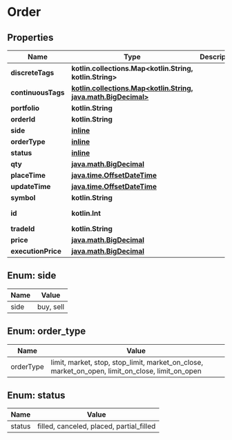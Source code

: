
# Order

## Properties
Name | Type | Description | Notes
------------ | ------------- | ------------- | -------------
**discreteTags** | **kotlin.collections.Map&lt;kotlin.String, kotlin.String&gt;** |  | 
**continuousTags** | [**kotlin.collections.Map&lt;kotlin.String, java.math.BigDecimal&gt;**](java.math.BigDecimal.md) |  | 
**portfolio** | **kotlin.String** |  | 
**orderId** | **kotlin.String** |  | 
**side** | [**inline**](#SideEnum) |  | 
**orderType** | [**inline**](#OrderTypeEnum) |  | 
**status** | [**inline**](#StatusEnum) |  | 
**qty** | [**java.math.BigDecimal**](java.math.BigDecimal.md) |  | 
**placeTime** | [**java.time.OffsetDateTime**](java.time.OffsetDateTime.md) |  | 
**updateTime** | [**java.time.OffsetDateTime**](java.time.OffsetDateTime.md) |  | 
**symbol** | **kotlin.String** |  | 
**id** | **kotlin.Int** |  |  [optional] [readonly]
**tradeId** | **kotlin.String** |  |  [optional]
**price** | [**java.math.BigDecimal**](java.math.BigDecimal.md) |  |  [optional]
**executionPrice** | [**java.math.BigDecimal**](java.math.BigDecimal.md) |  |  [optional]


<a name="SideEnum"></a>
## Enum: side
Name | Value
---- | -----
side | buy, sell


<a name="OrderTypeEnum"></a>
## Enum: order_type
Name | Value
---- | -----
orderType | limit, market, stop, stop_limit, market_on_close, market_on_open, limit_on_close, limit_on_open


<a name="StatusEnum"></a>
## Enum: status
Name | Value
---- | -----
status | filled, canceled, placed, partial_filled




